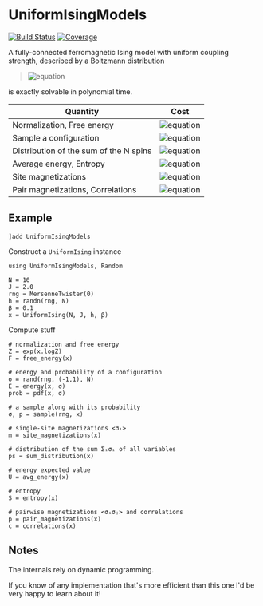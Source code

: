 # UniformIsingModels

[![Build Status](https://github.com/stecrotti/UniformIsingModels.jl/actions/workflows/CI.yml/badge.svg?branch=main)](https://github.com/stecrotti/UniformIsingModels.jl/actions/workflows/CI.yml?query=branch%3Amain)
[![Coverage](https://codecov.io/gh/stecrotti/UniformIsingModels.jl/branch/main/graph/badge.svg)](https://codecov.io/gh/stecrotti/UniformIsingModels.jl)

A fully-connected ferromagnetic Ising model with uniform coupling strength, described by a Boltzmann distribution

>![equation](https://latex.codecogs.com/svg.image?p(\boldsymbol\sigma|J,&space;\boldsymbol{h},&space;\beta)&space;=&space;\frac{1}{Z_{J,&space;\boldsymbol{h},&space;\beta}}\exp\left[\beta\left(\frac{J}{N}\sum_{i<j}\sigma_i\sigma_j&space;&plus;\sum_{i=1}^Nh_i\sigma_i\right)\right],\quad\boldsymbol\sigma\in\\{-1,1\\}^N)

is exactly solvable in polynomial time.


| Quantity | Cost          |
| ------------- | ----------- |
| Normalization, Free energy      |  ![equation](https://latex.codecogs.com/svg.image?\mathcal{O}(N^2)) |
| Sample a configuration      |  ![equation](https://latex.codecogs.com/svg.image?\mathcal{O}(N^2)) |
| Distribution of the sum of the N spins | ![equation](https://latex.codecogs.com/svg.image?\mathcal{O}(N^2))     |
| Average energy, Entropy |  ![equation](https://latex.codecogs.com/svg.image?\mathcal{O}(N^2))  |
| Site magnetizations     | ![equation](https://latex.codecogs.com/svg.image?\mathcal{O}(N^3))     |
| Pair magnetizations, Correlations |  ![equation](https://latex.codecogs.com/svg.image?\mathcal{O}(N^5))  |

## Example
```
]add UniformIsingModels
```
Construct a `UniformIsing` instance
```
using UniformIsingModels, Random

N = 10
J = 2.0
rng = MersenneTwister(0)
h = randn(rng, N)
β = 0.1
x = UniformIsing(N, J, h, β)
```
Compute stuff
```
# normalization and free energy
Z = exp(x.logZ)
F = free_energy(x)

# energy and probability of a configuration
σ = rand(rng, (-1,1), N) 
E = energy(x, σ)
prob = pdf(x, σ)

# a sample along with its probability 
σ, p = sample(rng, x)

# single-site magnetizations <σᵢ>
m = site_magnetizations(x)

# distribution of the sum Σᵢσᵢ of all variables
ps = sum_distribution(x)

# energy expected value
U = avg_energy(x)

# entropy
S = entropy(x)

# pairwise magnetizations <σᵢσⱼ> and correlations
p = pair_magnetizations(x)
c = correlations(x)

```

## Notes
The internals rely on dynamic programming.

If you know of any implementation that's more efficient than this one I'd be very happy to learn about it!
